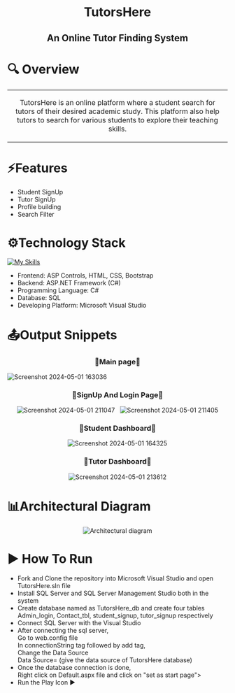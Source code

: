 <div align=center> 
  
  # TutorsHere 
  ## An Online Tutor Finding System
  
  
</div>


# 🔍 Overview 
  <table>
<tr>
<td >
<p align=center>
  TutorsHere is an online platform where a student search for tutors of their desired academic study. 
  This platform also help tutors to search for various students to explore their teaching skills.
</p>
</td>
</tr>
</table>

# ⚡Features
- Student SignUp
- Tutor SignUp
- Profile building
- Search Filter


# ⚙️Technology Stack 

[![My Skills](https://skillicons.dev/icons?i=cs,html,css,dotnet,visualstudio,bootstrap)](https://skillicons.dev)

- Frontend: ASP Controls, HTML, CSS, Bootstrap
- Backend: ASP.NET Framework (C#)
- Programming Language: C#
- Database: SQL 
- Developing Platform: Microsoft Visual Studio 

# 📤Output Snippets
<div align=center> <h3>🔹Main page🔹</h3> </div>
  
  ![Screenshot 2024-05-01 163036](https://github.com/safwanmujawar16/TutorsHere/assets/139694210/be6f0c80-631a-4eda-9239-f31aae49b93c)
<div align=center display=flex ><h3>🔹SignUp And Login Page🔹</h3>

![Screenshot 2024-05-01 211047](https://github.com/safwanmujawar16/TutorsHere/assets/139694210/2811ea19-eba1-48fd-b23f-bb025dccd7c3) &nbsp;
![Screenshot 2024-05-01 211405](https://github.com/safwanmujawar16/TutorsHere/assets/139694210/40e5da9c-ac12-4fae-83dd-cacd4e521f80)

</div>

<div align=center><h3>🔹Student Dashboard🔹</h3>

  ![Screenshot 2024-05-01 164325](https://github.com/safwanmujawar16/TutorsHere/assets/139694210/d014a878-3e5a-4ec1-8461-25aae89f71fa)

</div>

<div align=center><h3>🔹Tutor Dashboard🔹</h3>

![Screenshot 2024-05-01 213612](https://github.com/safwanmujawar16/TutorsHere/assets/139694210/902a4f8a-b98b-405d-9b52-e32a251ab4e3)


</div>

# 📊Architectural Diagram

<div align=center>
  
![Architectural diagram](https://github.com/safwanmujawar16/TutorsHere/assets/139694210/371790e0-36be-4a3b-8ec9-20537f18f73a)

</div>

# ▶️ How To Run

- Fork and Clone the repository into Microsoft Visual Studio and open TutorsHere.sln file
- Install SQL Server and SQL Server Management Studio both in the system
- Create database named as TutorsHere_db and create four tables Admin_login, Contact_tbl, student_signup, tutor_signup respectively
- Connect SQL Server with the Visual Studio 
- After connecting the sql server, <br> 
Go to web.config file <br>
In connectionString tag followed by add tag,<br>
Change the Data Source<br>
Data Source= (give the data source of TutorsHere database)<br>
- Once the database connection is done, <br> 
Right click on Default.aspx file and click on "set as start page">
- Run the Play Icon ▶️

